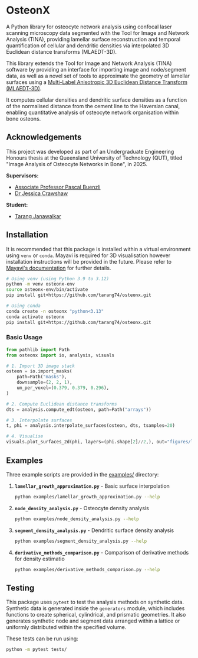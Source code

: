 # OsteonX

A Python library for osteocyte network analysis using confocal laser
scanning microscopy data segmented with the Tool for Image and Network
Analysis (TINA), providing lamellar surface reconstruction and temporal
quantification of cellular and dendritic densities via interpolated 3D
Euclidean distance transforms (MLAEDT-3D).

This library extends the Tool for Image and Network Analysis (TINA)
software by providing an interface for importing image and node/segment
data, as well as a novel set of tools to approximate the geometry of
lamellar surfaces using a [Multi-Label Anisotropic 3D Euclidean Distance
Transform (MLAEDT-3D)](https://github.com/seung-lab/euclidean-distance-transform-3d/).

It computes cellular densities and dendritic surface densities
as a function of the normalised distance from the cement line to the
Haversian canal, enabling quantitative analysis of osteocyte network
organisation within bone osteons.

## Acknowledgements

This project was developed as part of an Undergraduate Engineering
Honours thesis at the Queensland University of Technology (QUT), titled
"Image Analysis of Osteocyte Networks in Bone", in 2025.

**Supervisors:**

- [Associate Professor Pascal Buenzli](https://orcid.org/0000-0003-3962-5393)
- [Dr Jessica Crawshaw](https://orcid.org/0000-0003-0797-1144)

**Student:**

- [Tarang Janawalkar](https://orcid.org/0000-0002-1535-4931)

## Installation

It is recommended that this package is installed within a virtual
environment using `venv` or `conda`. Mayavi is required for 3D
visualisation however installation instructions will be provided in the
future. Please refer to [Mayavi's documentation](https://docs.enthought.com/mayavi/mayavi/)
for further details.

```bash
# Using venv (using Python 3.9 to 3.12)
python -m venv osteonx-env
source osteonx-env/bin/activate
pip install git+https://github.com/tarang74/osteonx.git

# Using conda
conda create -n osteonx "python<3.13"
conda activate osteonx
pip install git+https://github.com/tarang74/osteonx.git
```

### Basic Usage

```python
from pathlib import Path
from osteonx import io, analysis, visuals

# 1. Import 3D image stack
osteon = io.import_masks(
    path=Path("masks"),
    downsample=(2, 2, 1),
    um_per_voxel=(0.379, 0.379, 0.296),
)

# 2. Compute Euclidean distance transforms
dts = analysis.compute_edt(osteon, path=Path("arrays"))

# 3. Interpolate surfaces
t, phi = analysis.interpolate_surfaces(osteon, dts, tsamples=20)

# 4. Visualise
visuals.plot_surfaces_2d(phi, layers=(phi.shape[2]//2,), out="figures/lamellar_growth_2d.png")
```

## Examples

Three example scripts are provided in the [examples/](examples/) directory:

1. **`lamellar_growth_approximation.py`** - Basic surface interpolation

   ```bash
   python examples/lamellar_growth_approximation.py --help
   ```

2. **`node_density_analysis.py`** - Osteocyte density analysis

   ```bash
   python examples/node_density_analysis.py --help
   ```

3. **`segment_density_analysis.py`** - Dendritic surface density analysis

   ```bash
   python examples/segment_density_analysis.py --help
   ```

4. **`derivative_methods_comparison.py`** - Comparison of derivative methods for density estimatio

   ```bash
   python examples/derivative_methods_comparison.py --help
   ```

## Testing

This package uses `pytest` to test the analysis methods on synthetic
data. Synthetic data is generated inside the `generators` module, which
includes functions to create spherical, cylindrical, and prismatic
geometries. It also generates synthetic node and segment data arranged
within a lattice or uniformly distributed within the specified volume.

These tests can be run using:

```bash
python -m pytest tests/
```
